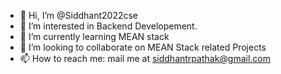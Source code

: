 - 👋 Hi, I’m @Siddhant2022cse
- 👀 I’m interested in Backend Developement.
- 🌱 I’m currently learning MEAN stack
- 💞️ I’m looking to collaborate on MEAN Stack related Projects 
- 📫 How to reach me: mail me at siddhantrpathak@gmail.com

<!---
Siddhant2022cse/Siddhant2022cse is a ✨ special ✨ repository because its `README.md` (this file) appears on your GitHub profile.
You can click the Preview link to take a look at your changes.
--->
